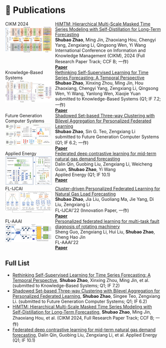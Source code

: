 
# 📝 Publications 
<!--## 🎙 Speech Synthesis-->

<style>
.paper-box {
  display: flex;
  align-items: flex-start; /* Align items to the top */
}
.paper-box-image {
  flex: 0 0 30%; /* Adjust the width of the image container */
  margin-right: 10px; /* Adjust the space between image and text */
}
.paper-box-image img {
  width: 100%; /* Make the image take the full width of its container */
}
.paper-box-text {
  flex: 1; /* Allow the text container to take the remaining space */
}
</style>

<div class='paper-box'>
  <div class='paper-box-image'>
    <div>
      <div class="badge">CIKM 2024</div>
      <img src='images/CIKM.jpg' alt="sym">
    </div>
  </div>
  <div class='paper-box-text'>
    <a href="https://arxiv.org/abs/2401.05012">HiMTM: Hierarchical Multi-Scale Masked Time Series Modeling with Self-Distillation for Long-Term Forecasting</a> <br />
    <strong>Shubao Zhao</strong>, Ming Jin, Zhaoxiang Hou, Chengyi Yang, Zengxiang Li, Qingsong Wen, Yi Wang <br />
    International Conference on Information and Knowledge Management (CIKM), 2024 (Full Research Paper Track; CCF B; 一作) <br />
    <a href="https://arxiv.org/abs/2401.05012"><strong>Paper</strong></a>
  </div>
</div>

<div class='paper-box'>
  <div class='paper-box-image'>
    <div>
      <div class="badge">Knowledge-Based Systems</div>
      <img src='images/KBS.jpg' alt="sym">
    </div>
  </div>
  <div class='paper-box-text'>
    <a href="https://papers.ssrn.com/sol3/papers.cfm?abstract_id=4893607">Rethinking Self-Supervised Learning for Time Series Forecasting: A Temporal Perspective</a> <br />
    <strong>Shubao Zhao</strong>, Xinxing Zhou, Ming Jin, Hou Zhaoxiang, Chengyi Yang, Zengxiang Li, Qingsong Wen, Yi Wang, Yanlong Wen, Xiaojie Yuan <br />
    submitted to Knowledge-Based Systems (Q1; IF 7.2; 一作) <br />
    <a href="https://papers.ssrn.com/sol3/papers.cfm?abstract_id=4893607"><strong>Paper</strong></a>
  </div>
</div>

<div class='paper-box'>
  <div class='paper-box-image'>
    <div>
      <div class="badge">Future Generation Computer Systems</div>
      <img src='images/FGCS.jpg' alt="sym">
    </div>
  </div>
  <div class='paper-box-text'>
    <a href="https://scholar.google.com/citations?user=UFzTZJgAAAAJ&hl=zh-CN">Shadowed Set-based Three-way Clustering with Bilevel Aggregation for Personalized Federated Learning</a> <br />
    <strong>Shubao Zhao</strong>, Sin G. Teo, Zengxiang Li <br />
    submitted to Future Generation Computer Systems (Q1; IF 6.2; 一作) <br />
    <a href="https://papers.ssrn.com/sol3/papers.cfm?abstract_id=4893607"><strong>Paper</strong></a>
  </div>
</div>

<div class='paper-box'>
  <div class='paper-box-image'>
    <div>
      <div class="badge">Applied Energy</div>
      <img src='images/applied.jpg' alt="sym">
    </div>
  </div>
  <div class='paper-box-text'>
    <a href="https://www.sciencedirect.com/science/article/abs/pii/S030626192300867X">Federated deep contrastive learning for mid-term natural gas demand forecasting</a> <br />
    Dalin Qin, Guobing Liu, Zengxiang Li, Weicheng Guan, <strong>Shubao Zhao</strong>, Yi Wang <br />
    Applied Energy (Q1; IF 10.1) <br />
    <a href="https://www.sciencedirect.com/science/article/abs/pii/S030626192300867X"><strong>Paper</strong></a>
  </div>
</div>

<div class='paper-box'>
  <div class='paper-box-image'>
    <div>
      <div class="badge">FL-IJCAI</div>
      <img src='images/IJCAI22.jpg' alt="sym">
    </div>
  </div>
  <div class='paper-box-text'>
    <a href="https://link.springer.com/chapter/10.1007/978-3-031-28996-5_10">Cluster-driven Personalized Federated Learning for Natural Gas Load Forecasting</a> <br />
    <strong>Shubao Zhao</strong>, Jia Liu, Guoliang Ma, Jie Yang, Di Liu, Zengxiang Li <br />
    FL-IJCAI'22 (Innovation Paper, 一作) <br />
    <a href="https://link.springer.com/chapter/10.1007/978-3-031-28996-5_10"><strong>Paper</strong></a>
  </div>
</div>

<div class='paper-box'>
  <div class='paper-box-image'>
    <div>
      <div class="badge">FL-AAAI</div>
      <img src='images/AAAI22.jpg' alt="sym">
    </div>
  </div>
  <div class='paper-box-text'>
    <a href="https://arxiv.org/abs/2211.09406">Personalized federated learning for multi-task fault diagnosis of rotating machinery</a> <br />
    Sheng Guo, Zengxiang Li, Hui Liu, <strong>Shubao Zhao</strong>, Cheng Hao Jin <br />
    FL-AAAI'22 <br />
    <a href="https://arxiv.org/abs/2211.09406"><strong>Paper</strong></a>
  </div>
</div>



## Full List

- [Rethinking Self-Supervised Learning for Time Series Forecasting: A Temporal Perspective](https://papers.ssrn.com/sol3/papers.cfm?abstract_id=4893607), **Shubao Zhao**, Xinxing Zhou, Ming Jin, et al. (submitted to Knowledge-Based Systems; Q1; IF 7.2)
- [Shadowed Set-based Three-way Clustering with Bilevel Aggregation for Personalized Federated Learning](https://scholar.google.com/citations?user=UFzTZJgAAAAJ&hl=zh-CN), **Shubao Zhao**, Singee Teo, Zengxiang Li. (submitted to Future Generation Computer Systems; Q1; IF 6.2)
- [HiMTM: Hierarchical Multi-Scale Masked Time Series Modeling with Self-Distillation for Long-Term Forecasting](https://arxiv.org/abs/2401.05012), **Shubao Zhao**, Ming Jin, Zhaoxiang Hou, et al. (CIKM 2024, Full Research Paper Track; CCF B; 一作)
- [Federated deep contrastive learning for mid-term natural gas demand forecasting](https://www.sciencedirect.com/science/article/abs/pii/S030626192300867X), Dalin Qin, Guobing Liu, Zengxiang Li, et al. Applied Energy (Q1; IF 10.1)

